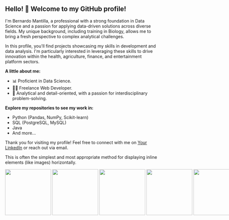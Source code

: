 

## Hello! 👋 Welcome to my GitHub profile!

I'm Bernardo Mantilla, a professional with a strong foundation in Data Science and a passion for applying data-driven solutions across diverse fields. My unique background, including training in Biology, allows me to bring a fresh perspective to complex analytical challenges.

In this profile, you'll find projects showcasing my skills in development and data analysis. I'm particularly interested in leveraging these skills to drive innovation within the health, agriculture, finance, and entertainment platform sectors.

**A little about me:**

* 📊 Proficient in Data Science.
* 👨‍💻 Freelance Web Developer.
* 🌱 Analytical and detail-oriented, with a passion for interdisciplinary problem-solving.

**Explore my repositories to see my work in:**

* Python (Pandas, NumPy, Scikit-learn)
* SQL (PostgreSQL, MySQL)
* Java
* And more...

Thank you for visiting my profile! Feel free to connect with me on [Your LinkedIn](https://www.linkedin.com/in/bernardo-mantilla-afanador/) or reach out via email.
<!--
**bernytech25/bernytech25** is a ✨ _special_ ✨ repository because its `README.md` (this file) appears on your GitHub profile.

Here are some ideas to get you started:

- 🔭 I’m currently working on ...
- 🌱 I’m currently learning ...
- 👯 I’m looking to collaborate on ...
- 🤔 I’m looking for help with ...
- 💬 Ask me about ...
- 📫 How to reach me: ...
- 😄 Pronouns: ...
- ⚡ Fun fact: ...
-->

          
This is often the simplest and most appropriate method for displaying inline elements (like images) horizontally.


<div style="white-space: nowrap;">
    <img src="https://cdn.jsdelivr.net/gh/devicons/devicon@latest/icons/python/python-original-wordmark.svg" width="150" height="150" style="display: inline-block;" />
    <img src="https://cdn.jsdelivr.net/gh/devicons/devicon@latest/icons/jupyter/jupyter-original-wordmark.svg" width="150" height="150" style="display: inline-block;" />
    <img src="https://cdn.jsdelivr.net/gh/devicons/devicon@latest/icons/azuresqldatabase/azuresqldatabase-original.svg" width="150" height="150" style="display: inline-block;" />
    <img src="https://cdn.jsdelivr.net/gh/devicons/devicon@latest/icons/java/java-plain-wordmark.svg" width="150" height="150" style="display: inline-block;" />
    <img src="https://cdn.jsdelivr.net/gh/devicons/devicon@latest/icons/pandas/pandas-original.svg" width="150" height="150" style="display: inline-block;" />
    <img src="https://cdn.jsdelivr.net/gh/devicons/devicon/icons/pytorch/pytorch-original.svg" width="150" height="150" style="display: inline-block;" />


</div>


